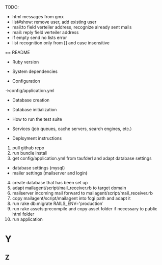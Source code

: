 TODO:
- html messages from gmx
- list#show: remove user, add existing user
- mail:to field verteiler address, recognize already sent mails
- mail: reply field verteiler address
- if empty send no lists error
- list recognition only from [] and case insensitive


== README

* Ruby version

* System dependencies

* Configuration

->config/application.yml

* Database creation

* Database initialization

* How to run the test suite

* Services (job queues, cache servers, search engines, etc.)

* Deployment instructions

1. pull github repo
2. run bundle install
3. get config/application.yml from taufderl and adapt database settings
  - database settings (mysql)
  - mailer settings (mailserver and login)
4. create database that has been set up
5. adapt mailagent/script/mail_receiver.rb to target domain
6. mailserver incoming mail forward to mailagent/script/mail_receiver.rb
7. copy mailagent/script/mailagent into fcgi path and adapt it
8. run rake db:migrate RAILS_ENV='production'
9. run rake assets:precompile and copy asset folder if necessary to public html folder
10. run application

# Y
## Z
